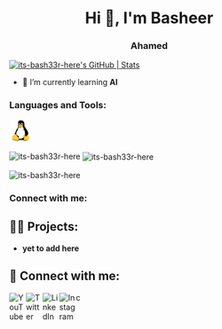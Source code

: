 <h1 align="center">Hi 👋, I'm Basheer</h1>
<h3 align="center">Ahamed</h3>


[![its-bash33r-here's GitHub | Stats](https://stats.quine.sh/its-bash33r-here/github?theme=dark)](http://localhost:3000?utm_source=widgets&utm_campaign=its-bash33r-here)

- 🌱 I’m currently learning **AI**

<h3 align="left">Languages and Tools:</h3>
<p align="left"> <a href="https://www.linux.org/" target="_blank" rel="noreferrer"> <img src="https://raw.githubusercontent.com/devicons/devicon/master/icons/linux/linux-original.svg" alt="linux" width="40" height="40"/> </a> </p>

<p><img align="left" src="https://github-readme-stats.vercel.app/api/top-langs?username=its-bash33r-here&show_icons=true&locale=en&layout=compact" alt="its-bash33r-here" /></p>

<p>&nbsp;<img align="center" src="https://github-readme-stats.vercel.app/api?username=its-bash33r-here&show_icons=true&locale=en" alt="its-bash33r-here" /></p>

<p><img align="center" src="https://github-readme-streak-stats.herokuapp.com/?user=its-bash33r-here&" alt="its-bash33r-here" /></p>

<h3 align="left">Connect with me:</h3>
<p align="left">
</p>

<h2>👨‍💻 Projects:</h2>

- <b>yet to add here</b>


<h2> 🤳 Connect with me:</h2>

[<img align="left" alt="YouTube" width="30px" src="https://cdn.jsdelivr.net/npm/simple-icons@v3/icons/youtube.svg" />][youtube]
[<img align="left" alt="Twitter" width="30px" src="https://cdn.jsdelivr.net/npm/simple-icons@v3/icons/twitter.svg" />][twitter]
[<img align="left" alt="LinkedIn" width="30px" src="https://cdn.jsdelivr.net/npm/simple-icons@v3/icons/linkedin.svg" />][linkedin] c
[<img align="left" alt="Instagram" width="30px" src="https://cdn.jsdelivr.net/npm/simple-icons@v3/icons/instagram.svg" />][instagram]

[twitter]: https://twitter.com/bash33r_here
[youtube]: https://www.youtube.com/channel/UCA8vxFlgiCByCoP7TEtsvnw
[instagram]: https://www.instagram.com/its_basheer_here/
[linkedin]: https://www.linkedin.com/in/syed-basheer-ahamed/

<!--
**https://github.com/its-bash33r-here** is a ✨ _special_ ✨ repository because its `README.md` (this file) appears on your GitHub profile.

Here are some ideas to get you started:

- 🔭 I’m currently working on ...
- 🌱 I’m currently learning ...
- 👯 I’m looking to collaborate on ...
- 🤔 I’m looking for help with ...
- 💬 Ask me about ...
- 📫 How to reach me: ...
- 😄 Pronouns: ...
- ⚡ Fun fact: ...
-->
